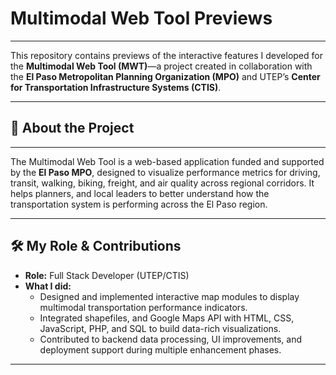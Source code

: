 # Multimodal Web Tool Previews
---

This repository contains previews of the interactive features I developed for the **Multimodal Web Tool (MWT)**—a project created in collaboration with the **El Paso Metropolitan Planning Organization (MPO)** and UTEP’s **Center for Transportation Infrastructure Systems (CTIS)**.

---

## 💼 About the Project

---

The Multimodal Web Tool is a web-based application funded and supported by the **El Paso MPO**, designed to visualize performance metrics for driving, transit, walking, biking, freight, and air quality across regional corridors. It helps planners, and local leaders to better understand how the transportation system is performing across the El Paso region.

---

## 🛠️ My Role & Contributions

- **Role:** Full Stack Developer (UTEP/CTIS)  
- **What I did:**  
  - Designed and implemented interactive map modules to display multimodal transportation performance indicators.  
  - Integrated shapefiles, and Google Maps API with HTML, CSS, JavaScript, PHP, and SQL to build data-rich visualizations.  
  - Contributed to backend data processing, UI improvements, and deployment support during multiple enhancement phases.

---
